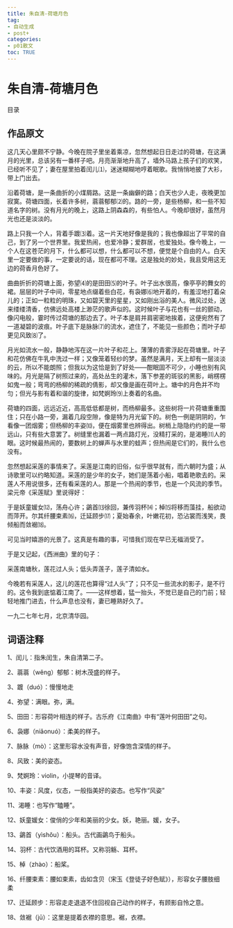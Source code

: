 ```yaml
---
title: 朱自清-荷塘月色
tag: 
- 自动生成
- post+
categories:
- p01散文
toc: TRUE
---
```

<h1 id="朱自清-荷塘月色">朱自清-荷塘月色</h1>
<div class="contents">
<p>目录</p>
</div>
<div class="section-numbering">

</div>
<h2 id="作品原文">作品原文</h2>
<p>这几天心里颇不宁静。今晚在院子里坐着乘凉，忽然想起日日走过的荷塘，在这满月的光里，总该另有一番样子吧。月亮渐渐地升高了，墙外马路上孩子们的欢笑，已经听不见了；妻在屋里拍着闰儿⑴，迷迷糊糊地哼着眠歌。我悄悄地披了大衫，带上门出去。</p>
<p>沿着荷塘，是一条曲折的小煤屑路。这是一条幽僻的路；白天也少人走，夜晚更加寂寞。荷塘四面，长着许多树，蓊蓊郁郁⑵的。路的一旁，是些杨柳，和一些不知道名字的树。没有月光的晚上，这路上阴森森的，有些怕人。今晚却很好，虽然月光也还是淡淡的。</p>
<p>路上只我一个人，背着手踱⑶着。这一片天地好像是我的；我也像超出了平常的自己，到了另一个世界里。我爱热闹，也爱冷静；爱群居，也爱独处。像今晚上，一个人在这苍茫的月下，什么都可以想，什么都可以不想，便觉是个自由的人。白天里一定要做的事，一定要说的话，现在都可不理。这是独处的妙处，我且受用这无边的荷香月色好了。</p>
<p>曲曲折折的荷塘上面，弥望⑷的是田田⑸的叶子。叶子出水很高，像亭亭的舞女的裙。层层的叶子中间，零星地点缀着些白花，有袅娜⑹地开着的，有羞涩地打着朵儿的；正如一粒粒的明珠，又如碧天里的星星，又如刚出浴的美人。微风过处，送来缕缕清香，仿佛远处高楼上渺茫的歌声似的。这时候叶子与花也有一丝的颤动，像闪电般，霎时传过荷塘的那边去了。叶子本是肩并肩密密地挨着，这便宛然有了一道凝碧的波痕。叶子底下是脉脉⑺的流水，遮住了，不能见一些颜色；而叶子却更见风致⑻了。</p>
<p>月光如流水一般，静静地泻在这一片叶子和花上。薄薄的青雾浮起在荷塘里。叶子和花仿佛在牛乳中洗过一样；又像笼着轻纱的梦。虽然是满月，天上却有一层淡淡的云，所以不能朗照；但我以为这恰是到了好处——酣眠固不可少，小睡也别有风味的。月光是隔了树照过来的，高处丛生的灌木，落下参差的斑驳的黑影，峭楞楞如鬼一般；弯弯的杨柳的稀疏的倩影，却又像是画在荷叶上。塘中的月色并不均匀；但光与影有着和谐的旋律，如梵婀玲⑼上奏着的名曲。</p>
<p>荷塘的四面，远远近近，高高低低都是树，而杨柳最多。这些树将一片荷塘重重围住；只在小路一旁，漏着几段空隙，像是特为月光留下的。树色一例是阴阴的，乍看像一团烟雾；但杨柳的丰姿⑽，便在烟雾里也辨得出。树梢上隐隐约约的是一带远山，只有些大意罢了。树缝里也漏着一两点路灯光，没精打采的，是渴睡⑾人的眼。这时候最热闹的，要数树上的蝉声与水里的蛙声；但热闹是它们的，我什么也没有。</p>
<p>忽然想起采莲的事情来了。采莲是江南的旧俗，似乎很早就有，而六朝时为盛；从诗歌里可以约略知道。采莲的是少年的女子，她们是荡着小船，唱着艳歌去的。采莲人不用说很多，还有看采莲的人。那是一个热闹的季节，也是一个风流的季节。梁元帝《采莲赋》里说得好：</p>
<p>于是妖童媛女⑿，荡舟心许；鷁首⒀徐回，兼传羽杯⒁；棹⒂将移而藻挂，船欲动而萍开。尔其纤腰束素⒃，迁延顾步⒄；夏始春余，叶嫩花初，恐沾裳而浅笑，畏倾船而敛裾⒅。</p>
<p>可见当时嬉游的光景了。这真是有趣的事，可惜我们现在早已无福消受了。</p>
<p>于是又记起，《西洲曲》里的句子：</p>
<p>采莲南塘秋，莲花过人头；低头弄莲子，莲子清如水。</p>
<p>今晚若有采莲人，这儿的莲花也算得“过人头”了；只不见一些流水的影子，是不行的。这令我到底惦着江南了。——这样想着，猛一抬头，不觉已是自己的门前；轻轻地推门进去，什么声息也没有，妻已睡熟好久了。</p>
<p>一九二七年七月，北京清华园。</p>
<h2 id="词语注释">词语注释</h2>
<p>1、闰儿：指朱闰生，朱自清第二子。</p>
<p>2、蓊蓊（wěng）郁郁：树木茂盛的样子。</p>
<p>3、踱（duó）：慢慢地走</p>
<p>4、弥望：满眼。弥，满。</p>
<p>5、田田：形容荷叶相连的样子。古乐府《江南曲》中有“莲叶何田田”之句。</p>
<p>6、袅娜（niǎonuó）：柔美的样子。</p>
<p>7、脉脉（mò）：这里形容水没有声音，好像饱含深情的样子。</p>
<p>8、风致：美的姿态。</p>
<p>9、梵婀玲：violin，小提琴的音译。</p>
<p>10、丰姿：风度，仪态，一般指美好的姿态。也写作“风姿”</p>
<p>11、渴睡：也写作“瞌睡”。</p>
<p>12、妖童媛女：俊俏的少年和美丽的少女。妖，艳丽。媛，女子。</p>
<p>13、鷁首（yìshǒu）：船头。古代画鷁鸟于船头。</p>
<p>14、羽杯：古代饮酒用的耳杯。又称羽觞、耳杯。</p>
<p>15、棹（zhào）：船桨。</p>
<p>16、纤腰束素：腰如束素，齿如含贝（宋玉《登徒子好色赋》），形容女子腰肢细柔</p>
<p>17、迁延顾步：形容走走退退不住回视自己动作的样子，有顾影自怜之意。</p>
<p>18、敛裾（jū）：这里是提着衣襟的意思。裾，衣襟。</p>
